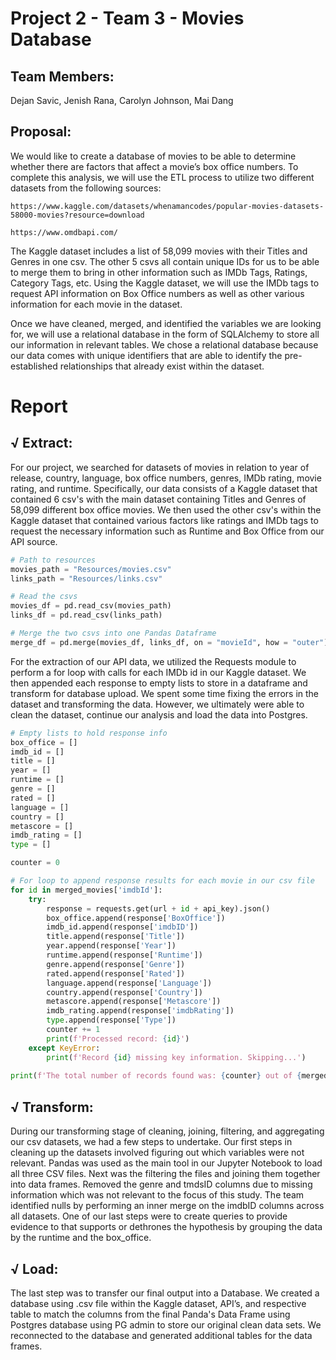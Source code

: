 # Project 2 - Team 3 - Movies Database
## Team Members: 
Dejan Savic, Jenish Rana, Carolyn Johnson, Mai Dang 

## Proposal:

We would like to create a database of movies to be able to determine whether there are factors that affect a movie’s box office numbers. To complete this analysis, we will use the ETL process to utilize two different datasets from the following sources:</br>

    https://www.kaggle.com/datasets/whenamancodes/popular-movies-datasets-58000-movies?resource=download

    https://www.omdbapi.com/

The Kaggle dataset includes a list of 58,099 movies with their Titles and Genres in one csv. The other 5 csvs all contain unique IDs for us to be able to merge them to bring in other information such as IMDb Tags, Ratings, Category Tags, etc. Using the Kaggle dataset, we will use the IMDb tags to request API information on Box Office numbers as well as other various information for each movie in the dataset.</br>

Once we have cleaned, merged, and identified the variables we are looking for, we will use a relational database in the form of SQLAlchemy to store all our information in relevant tables. We chose a relational database because our data comes with unique identifiers that are able to identify the pre-established relationships that already exist within the dataset.</br>

# Report

## √ Extract: 
 For our project, we searched for datasets of movies in relation to year of release, country, language, box office numbers, genres, IMDb rating, movie rating, and runtime. Specifically, our data consists of a Kaggle dataset that contained 6 csv's with the main dataset containing Titles and Genres of 58,099 different box office movies. We then used the other csv's within the Kaggle dataset that contained various factors like ratings and IMDb tags to request the necessary information such as Runtime and Box Office from our API source.</br>

  ```Python
  # Path to resources
  movies_path = "Resources/movies.csv"
  links_path = "Resources/links.csv"

  # Read the csvs
  movies_df = pd.read_csv(movies_path)
  links_df = pd.read_csv(links_path)

  # Merge the two csvs into one Pandas Dataframe
  merge_df = pd.merge(movies_df, links_df, on = "movieId", how = "outer")
  ```
  For the extraction of our API data, we utilized the Requests module to perform a for loop with calls for each IMDb id in our Kaggle dataset. We then appended each response to empty lists to store in a dataframe and transform for database upload. We spent some time fixing the errors in the dataset and transforming the data. However, we ultimately were able to clean the dataset, continue our analysis and load the data into Postgres.</br>

  ```Python
  # Empty lists to hold response info
  box_office = []
  imdb_id = []
  title = []
  year = []
  runtime = []
  genre = []
  rated = []
  language = []
  country = []
  metascore = []
  imdb_rating = []
  type = []

  counter = 0

  # For loop to append response results for each movie in our csv file
  for id in merged_movies['imdbId']:
      try:
          response = requests.get(url + id + api_key).json()
          box_office.append(response['BoxOffice'])
          imdb_id.append(response['imdbID'])
          title.append(response['Title'])
          year.append(response['Year'])
          runtime.append(response['Runtime'])
          genre.append(response['Genre'])
          rated.append(response['Rated'])
          language.append(response['Language'])
          country.append(response['Country'])
          metascore.append(response['Metascore'])
          imdb_rating.append(response['imdbRating'])
          type.append(response['Type'])
          counter += 1
          print(f'Processed record: {id}')
      except KeyError:
          print(f'Record {id} missing key information. Skipping...')
      
  print(f'The total number of records found was: {counter} out of {merged_movies.imdbId.count()}')
  ```

## √ Transform: 
  During our transforming stage of cleaning, joining, filtering, and aggregating our csv datasets, we had a few steps to undertake. Our first steps in cleaning up the datasets involved figuring out which variables were not relevant. Pandas was used as the main tool in our Jupyter Notebook to load all three CSV files. Next was the filtering the files and joining them together into data frames. Removed the genre and tmdsID columns due to missing information which was not relevant to the focus of this study. The team identified nulls by performing an inner merge on the imdbID columns across all datasets. One of our last steps were to create queries to provide evidence to that supports or dethrones the hypothesis by grouping the data by the runtime and the box_office.</br>
    
## √ Load: 
  The last step was to transfer our final output into a Database. We created a database using .csv file within the Kaggle dataset, API’s, and respective table to match the columns from the final Panda's Data Frame using Postgres database using PG admin to store our original clean data sets. We reconnected to the database and generated additional tables for the data frames.

 
